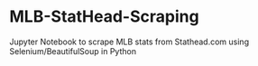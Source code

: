 # MLB-StatHead-Scraping
Jupyter Notebook to scrape MLB stats from Stathead.com using Selenium/BeautifulSoup in Python


